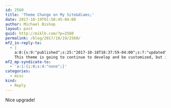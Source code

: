 ```yaml
---
id: 2560
title: 'Theme Change on My Site&diams;'
date: 2017-10-19T01:50:45-04:00
author: Michael Bishop
layout: post
guid: http://miklb.com/?p=2560
permalink: /blog/2017/10/19/2560/
mf2_in-reply-to:
  - |
    a:8:{s:9:"published";s:25:"2017-10-18T18:37:59-04:00";s:7:"updated";s:25:"2017-10-18T18:37:59-04:00";s:7:"summary";s:294:"It’s time for a change on my site. I’ve been working on a fork of the WordPress Twenty-Sixteen theme that is customized for the plugins I use.
    This theme is going to continue to develop and be customized, but it is now, at the least, nice enough for me to use it. What do you think so far?";s:4:"name";s:23:"Theme Change on My Site";s:8:"category";a:1:{i:0;s:0:"";}s:11:"publication";s:13:"David Shanske";s:6:"author";a:3:{s:4:"name";s:13:"David Shanske";s:3:"url";s:25:"https://david.shanske.com";s:5:"photo";s:87:"https://secure.gravatar.com/avatar/681eba02e72ba1d894097034a8110e61?s=125&d=default&r=g";}s:3:"url";s:55:"https://david.shanske.com/2017/10/18/theme-change-site/";}
mf2_mp-syndicate-to:
  - 'a:1:{i:0;s:4:"none";}'
categories:
  - misc
kind:
  - Reply
---
```

Nice upgrade! 
